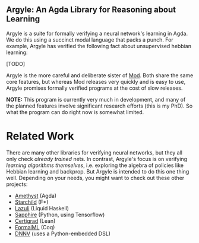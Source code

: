 ## Argyle: An Agda Library for Reasoning about Learning
Argyle is a suite for formally verifying a neural network's learning in Agda.  We do this using a succinct modal language that packs a punch.  For example, Argyle has verified the following fact about unsupervised hebbian learning:

[TODO]

Argyle is the more careful and deliberate sister of [Mod](https://github.com/ais-climber/mod).  Both share the same core features, but whereas Mod releases very quickly and is easy to use, Argyle promises formally verified programs at the cost of slow releases.

**NOTE:** This program is currently very much in development, and many of the planned features involve significant research efforts (this is my PhD). So what the program can do right now is somewhat limited.

# Related Work
There are many other libraries for verifying neural networks, but they all only check _already trained_ nets.  In contrast, Argyle's focus is on verifying _learning algorithms themselves_, i.e. exploring the algebra of policies like Hebbian learning and backprop.  But Argyle is intended to do this one thing well. Depending on your needs, you might want to check out these other projects:
- [Amethyst](https://github.com/wenkokke/amethyst) (Agda)
- [Starchild](https://github.com/wenkokke/starchild) (F*)
- [Lazuli](https://github.com/wenkokke/lazuli) (Liquid Haskell)
- [Sapphire](https://github.com/wenkokke/sapphire) (Python, using Tensorflow)
- [Certigrad](https://github.com/dselsam/certigrad) (Lean)
- [FormalML](https://github.com/IBM/FormalML) (Coq)
- [DNNV](https://github.com/dlshriver/dnnv) (uses a Python-embedded DSL)


